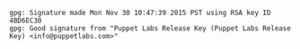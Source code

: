     gpg: Signature made Mon Nov 30 10:47:39 2015 PST using RSA key ID 4BD6EC30
    gpg: Good signature from "Puppet Labs Release Key (Puppet Labs Release Key) <info@puppetlabs.com>"
